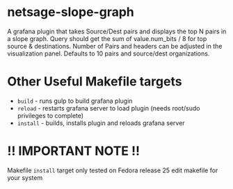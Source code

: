 # netsage-slope-graph
A grafana plugin that takes Source/Dest pairs and displays the top N pairs in a slope graph.
Query should get the sum of value.num_bits / 8 for top source & destinations.
Number of Pairs and headers can be adjusted in the visualization panel.  Defaults to 10 pairs and source/dest organizations.


# Other Useful Makefile targets
- `build` - runs gulp to build grafana plugin
- `reload` - restarts grafana server to load plugin (needs root/sudo privileges to complete)
- `install` - builds, installs plugin and reloads grafana server

# !! IMPORTANT NOTE !!
Makefile `install` target only tested on Fedora release 25
edit makefile for your system


